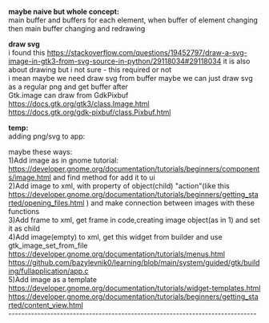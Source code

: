 <b>maybe naive but whole concept:</b><br>
main buffer and buffers for each element, when buffer of element changing then main buffer changing and redrawing<br> 

<b>draw svg</b><br>
i found this https://stackoverflow.com/questions/19452797/draw-a-svg-image-in-gtk3-from-svg-source-in-python/29118034#29118034 it is also about drawing but i not sure - this required or not<br>
i mean maybe we need draw svg from buffer maybe we can just draw svg as a regular png and get buffer after<br>
Gtk.image can draw from GdkPixbuf<br>
https://docs.gtk.org/gtk3/class.Image.html<br>
https://docs.gtk.org/gdk-pixbuf/class.Pixbuf.html<br>

<b>temp:</b><br>
adding png/svg to app:<br>

maybe these ways:<br>
1)Add image as in gnome tutorial: https://developer.gnome.org/documentation/tutorials/beginners/components/image.html and find method for add it to ui<br> 
2)Add image to xml, with property of object(child) "action"(like this https://developer.gnome.org/documentation/tutorials/beginners/getting_started/opening_files.html ) and make connection between images with these functions<br>
3)Add frame to xml, get frame in code,creating image object(as in 1) and set it as child<br>
4)Add image(empty) to xml, get this widget from builder and use gtk_image_set_from_file <br>
https://developer.gnome.org/documentation/tutorials/menus.html<br>
https://github.com/bazylevnik0/learning/blob/main/system/guided/gtk/building/fullapplication/app.c<br>
5)Add image as a template<br>
https://developer.gnome.org/documentation/tutorials/widget-templates.html<br>
https://developer.gnome.org/documentation/tutorials/beginners/getting_started/content_view.html<br>
-----------------------------------------------------------------------------<br>

